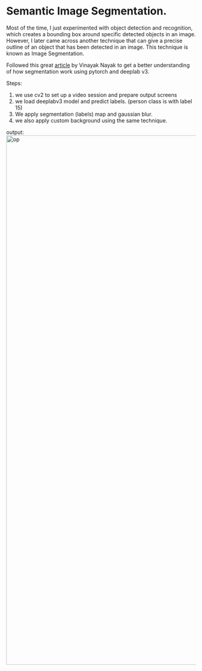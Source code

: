 # Semantic Image Segmentation.

Most of the time, I just experimented with object detection and recognition, which creates a bounding box around specific detected objects in an image. 
However, I later came across another technique that can give a precise outline of an object that has been detected in an image. 
This technique is known as Image Segmentation.

Followed this great [article](https://towardsdatascience.com/semantic-image-segmentation-with-deeplabv3-pytorch-989319a9a4fb) by Vinayak Nayak to get a better understanding of how segmentation work using pytorch and deeplab v3.

Steps:
1. we use cv2 to set up a video session and prepare output screens
2. we load deeplabv3 model and predict labels. (person class is with label 15)
3. We apply segmentation (labels) map and gaussian blur. 
4. we also apply custom background using the same technique.

output:
<img width="1405" alt="op" src="https://user-images.githubusercontent.com/58945964/175862689-8c65a87d-ab32-43f4-a6fa-5b35cda072e2.png">

